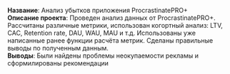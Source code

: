 **Название**: Анализ убытков приложения ProcrastinatePRO+\
**Описание проекта**: Проведен анализ данных от ProcrastinatePRO+. Рассчитаны различные метрики, использован когортный анализ: LTV, CAC, Retention rate, DAU, WAU, MAU и т.д. Использованы уже написанные ранее функции расчёта метрик. Сделаны правильные выводы по полученным данным.\
**Выводы**: Были найдены проблемы неокупаемости рекламы и сформилированы рекомендации
